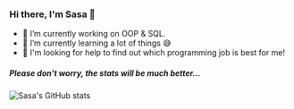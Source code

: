 ### Hi there, I'm Sasa 👋

- 🔭 I’m currently working on OOP & SQL.
- 🌱 I’m currently learning a lot of things :sweat_smile:
- 🤔 I'm looking for help to find out which programming job is best for me!

##### Please don't worry, the stats will be much better...

![Sasa's GitHub stats](https://github-readme-stats.vercel.app/api?username=sasamarjanovic295&show_icons=true&theme=graywhite)
